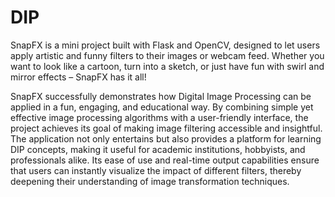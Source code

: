 # DIP
SnapFX is a mini project built with Flask and OpenCV, designed to let users apply artistic and funny filters to their images or webcam feed. Whether you want to look like a cartoon, turn into a sketch, or just have fun with swirl and mirror effects – SnapFX has it all!




SnapFX successfully demonstrates how Digital Image Processing can be applied in a fun, engaging, and educational way. By combining simple yet effective image processing algorithms with a user-friendly interface, the project achieves its goal of making image filtering accessible and insightful. The application not only entertains but also provides a platform for learning DIP concepts, making it useful for academic institutions, hobbyists, and professionals alike. Its ease of use and real-time output capabilities ensure that users can instantly visualize the impact of different filters, thereby deepening their understanding of image transformation techniques.
